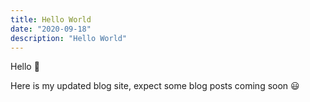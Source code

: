 ```yaml
---
title: Hello World
date: "2020-09-18"
description: "Hello World"
---
```


Hello 👋

Here is my updated blog site, expect some blog posts coming soon 😃
